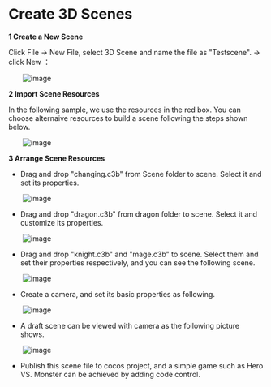 # Create 3D Scenes

**1 Create a New Scene**

Click File ->  New File, select 3D Scene and  name the file as "Testscene". -> click New ：

&emsp;&emsp;![image](res_en/image0001.png) 

**2 Import Scene Resources**

In the following sample, we use the resources in the red box. You can choose alternaive resources to build a scene following the  steps shown below. 

&emsp;&emsp;![image](res_en/image0002.png) 

**3 Arrange Scene Resources** 

- Drag and drop "changing.c3b" from Scene folder to scene. Select it and set its properties. 

&emsp;&emsp;![image](res_en/image0003.png) 
 
- Drag and drop "dragon.c3b" from dragon folder to scene. Select it and customize its properties. 

&emsp;&emsp;![image](res_en/image0004.png) 

- Drag and drop "knight.c3b" and "mage.c3b" to scene. Select them and set their properties respectively, and you can see the following scene. 

&emsp;&emsp;![image](res_en/image0005.png) 
 
- Create a camera, and set its basic properties as following. 

&emsp;&emsp;![image](res_en/image0006.png) 
 
- A draft scene can be viewed with camera as the following picture shows. 

&emsp;&emsp;![image](res_en/image0007.png) 
 
- Publish this scene file to cocos project, and a simple game such as Hero VS. Monster can be achieved by adding code control. 